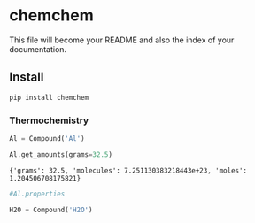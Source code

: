 chemchem
================

<!-- WARNING: THIS FILE WAS AUTOGENERATED! DO NOT EDIT! -->

This file will become your README and also the index of your
documentation.

## Install

``` sh
pip install chemchem
```

### Thermochemistry

``` python
Al = Compound('Al')
```

``` python
Al.get_amounts(grams=32.5)
```

    {'grams': 32.5, 'molecules': 7.251130383218443e+23, 'moles': 1.204506708175821}

``` python
#Al.properties
```

``` python
H2O = Compound('H2O')
```
